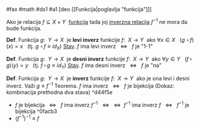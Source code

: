 #fax #math #ds1 #a1 [deo [[Funkcija|poglavlja "funkcija"]]]
$\:$

Ako je relacija $f \subseteq X\times Y\:$ [funkcija](Funkcija) tada joj [inverzna relacija](Relacija#Osnovno) $f^{-1}$ ne mora da bude funkcija.

**Def**. Funkcija $g:\ \ Y \to X\:$ je **levi inverz** funkcije $f:\ \ X \to Y\:$ ako $\forall x \in X \ \ \ (g\,\!\circ\!f)(x) = x\:\:$ (tj. $g\,\!\circ\!f\equiv id_X$)
[Stav](inverzna%20fja%20stav%20levi.png). $f$ ima levi inverz $\:\ \Leftrightarrow \ \:$ $f$ je "1-1"

**Def**. Funkcija $g:\ \ Y \to X\:$ je **desni inverz** funkcije $f:\ \ X \to Y\:$ ako $\forall y \in Y \ \ \ (f\!\circ\!g)(y) = y\:\:$ (tj. $f\!\circ\!g\equiv id_Y$)
[Stav](inverzna%20fja%20stav%20desni.png). $f$ ima desni inverz $\:\ \Leftrightarrow \ \:$ $f$ je "na"

**Def**. Funkcija $g:\ \ Y \to X\:$ je **inverz** funkcije $f:\ \ X \to Y\:$ ako je ona levi i desni inverz. Važi $g \equiv f^{-1}$
Teorema. $f$ ima  inverz $\:\ \Leftrightarrow \ \:$ $f$ je bijekcija
(Dokaz: kombinacija prethodna dva stava) ^d44f5e

- $f$ je bijekcija $\:\ \Leftrightarrow \ \:$ $f$ ima inverz $f^{-1}$ $\:\ \Leftrightarrow \ \:$
 $\Leftrightarrow \ \:$$f^{-1}$ ima inverz $f$ $\:\ \Leftrightarrow \ \:$ $f^{-1}$ je bijekcija ^0facb3
- $(f^{-1})^{-1} \equiv f$
